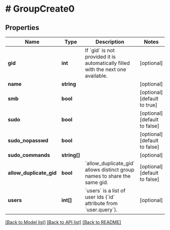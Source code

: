 # # GroupCreate0

## Properties

Name | Type | Description | Notes
------------ | ------------- | ------------- | -------------
**gid** | **int** | If &#x60;gid&#x60; is not provided it is automatically filled with the next one available. | [optional]
**name** | **string** |  | [optional]
**smb** | **bool** |  | [optional] [default to true]
**sudo** | **bool** |  | [optional] [default to false]
**sudo_nopasswd** | **bool** |  | [optional] [default to false]
**sudo_commands** | **string[]** |  | [optional]
**allow_duplicate_gid** | **bool** | &#x60;allow_duplicate_gid&#x60; allows distinct group names to share the same gid. | [optional] [default to false]
**users** | **int[]** | &#x60;users&#x60; is a list of user ids (&#x60;id&#x60; attribute from &#x60;user.query&#x60;). | [optional]

[[Back to Model list]](../../README.md#models) [[Back to API list]](../../README.md#endpoints) [[Back to README]](../../README.md)
